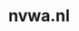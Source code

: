 ---
layout: post
title:  "nvwa.nl"
internal_url:  "/dutchgov/nvwa.nl.html"
subdomains_count: 47
all_subdomains_count: 69
urls_count: 38
ssl_rank: 0
http_rank: 62.605263157895
url_link: /data/nvwa.nl/urls.txt
all_subdomains_link: /data/nvwa.nl/all_subdomains.txt
subdomains_link: /data/nvwa.nl/subdomains.txt
categories: dutchgov
---